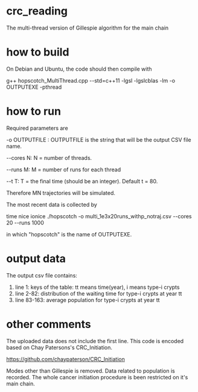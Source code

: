 # crc_reading
The multi-thread version of Gillespie algorithm for the main chain

# how to build
On Debian and Ubuntu, the code should then compile with

g++ hopscotch_MultiThread.cpp --std=c++11 -lgsl -lgslcblas -lm -o OUTPUTEXE -pthread

# how to run
Required parameters are

-o OUTPUTFILE : OUTPUTFILE is the string that will be the output CSV file name.

--cores N: N = number of threads.

--runs M: M = number of runs for each thread

--t T: T = the final time (should be an integer). Default t = 80.

Therefore MN trajectories will be simulated.

The most recent data is collected by

time nice ionice ./hopscotch -o multi_1e3x20runs_withp_notraj.csv --cores 20 --runs 1000

in which "hopscotch" is the name of OUTPUTEXE.
# output data
The output csv file contains:

1. line 1: keys of the table: tt means time(year), i means type-i crypts 
2. line 2-82: distribution of the waiting time for type-i crypts at year tt
2. line 83-163: average population for type-i crypts at year tt

# other comments
The uploaded data does not include the first line. This code is encoded based on Chay Patersons's CRC_Initiation. 

https://github.com/chaypaterson/CRC_Initiation

Modes other than Gillespie is removed. Data related to population is recorded. The whole cancer initiation procedure is been restricted on it's main chain.


